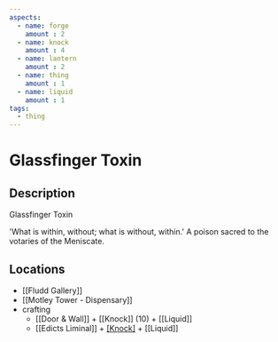 ```yaml
---
aspects: 
  - name: forge
    amount : 2
  - name: knock
    amount : 4
  - name: lantern
    amount : 2
  - name: thing
    amount : 1
  - name: liquid
    amount : 1
tags:
  - thing
---
```


# Glassfinger Toxin

## Description
Glassfinger Toxin

'What is within, without; what is without, within.' A poison sacred to the votaries of the Meniscate.
## Locations
- [[Fludd Gallery]]
- [[Motley Tower - Dispensary]]
- crafting 
	- [[Door & Wall]] + [[Knock]] (10) + [[Liquid]]
	- [[Edicts Liminal]] + [[Knock]](10) + [[Liquid]]